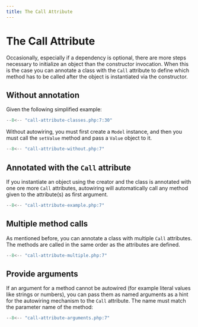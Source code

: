 ```yaml
---
title: The Call Attribute
---
```

The Call Attribute
==================

Occasionally, especially if a dependency is optional, there are more steps
necessary to initialize an object than the constructor invocation. When this is
the case you can annotate a class with the `Call` attribute to define which
method has to be called after the object is instantiated via the constructor.

## Without annotation

Given the following simplified example:

```php
--8<-- "call-attribute-classes.php:7:30"
```

Without autowiring, you must first create a `Model` instance, and then you must
call the `setValue` method and pass a `Value` object to it.

```php
--8<-- "call-attribute-without.php:7"
```

## Annotated with the `Call` attribute

If you instantiate an object using the creator and the class is annotated with
one ore more `Call` attributes, autowiring will automatically call any method
given to the attribute(s) as first argument.

```php
--8<-- "call-attribute-example.php:7"
```

## Multiple method calls

As mentioned before, you can annotate a class with multiple `Call` attributes.
The methods are called in the same order as the attributes are defined.

```php
--8<-- "call-attribute-multiple.php:7"
```

## Provide arguments

If an argument for a method cannot be autowired (for example literal values
like strings or numbers), you can pass them as named arguments as a hint for
the autowiring mechanism to the `Call` attribute. The name must match the
parameter name of the method:

```php
--8<-- "call-attribute-arguments.php:7"
```
